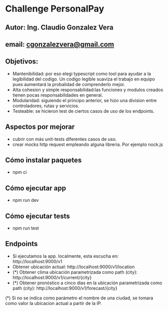 # Challenge PersonalPay

## Autor: Ing. Claudio Gonzalez Vera
## email: cgonzalezvera@gmail.com

## Objetivos:
- Mantenibilidad: por eso elegi typescript como tool para ayudar a la legibilidad del codigo. Un codigo legible suaviza el trabajo en equipo pues aumentará la probalidad de comprenderlo mejor.
- Alta cohesion y simple responsabilidad:las funciones y modulos creados tienen pocas responsabilidades en general. 
- Modularidad: siguiendo el principo anterior, se hizo una division entre controladores, rutas y servicios. 
- Testeable: se hicieron test de ciertos casos de uso de los endpoints.

## Aspectos por mejorar
- cubrir con más unit-tests diferentes casos de uso.
- crear mocks http request empleando alguna libreria. Por ejemplo nock.js

## Cómo instalar paquetes
- npm ci

## Cómo ejecutar app
- npm run dev

## Cómo ejecutar tests
- npm run test

## Endpoints

- Si ejecutamos la app. localmente, esta escucha en: http://localhost:9000/v1
- Obtener ubicación actual: http://localhost:9000/v1/location
- (*) Obtener clima ubicación parametrizada como path (city): http://localhost:9000/v1/current/{city}
- (*) Obtener pronóstico a cinco dias en la ubicación parametrizada como path (city): http://localhost:9000/v1/forecast/{city}

(*) Si no se indica como parámetro el nombre de una ciudad, se tomara como valor la ubicacion actual a partir de la IP.
